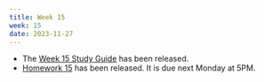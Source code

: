 ```yaml
---
title: Week 15
week: 15
date: 2023-11-27
---
```


- The [Week 15 Study Guide](/assets/guides/week15.pdf) has been released.
- [Homework 15](http://prob140.datahub.berkeley.edu/hub/user-redirect/git-pull?repo=https://github.com/prob140/materials-fa23&branch=main&subPath=hw/Homework_15.ipynb) has been released. It is due next Monday at 5PM.